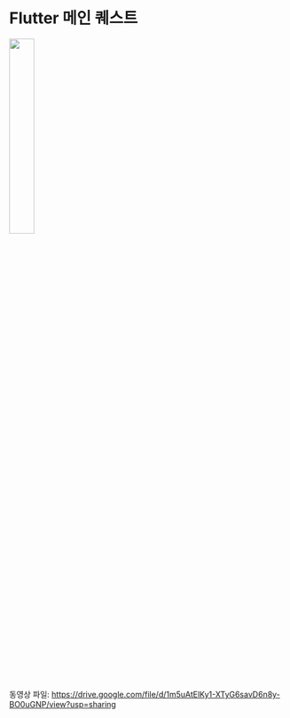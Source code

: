 # Flutter 메인 퀘스트

<img src="https://github.com/freentour/AIFFEL_quest/blob/main/Main_quest/Flutter/flutter_mainquest.gif" width="30%" height="30%"><br>
동영상 파일: https://drive.google.com/file/d/1m5uAtElKy1-XTyG6savD6n8y-BO0uGNP/view?usp=sharing
